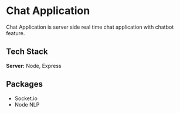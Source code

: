 # Chat Application
Chat Application is server side real time chat application with chatbot feature.
## Tech Stack
**Server:** Node, Express
## Packages
- Socket.io
- Node NLP

